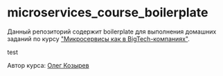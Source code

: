 # microservices_course_boilerplate

Данный репозиторий содержит boilerplate для выполнения домашних заданий по курсу ["Микросервисы как в BigTech-компаниях"](https://olezhek28.courses/).

test

Автор курса: [Олег Козырев](https://www.linkedin.com/in/olezhek28/)
